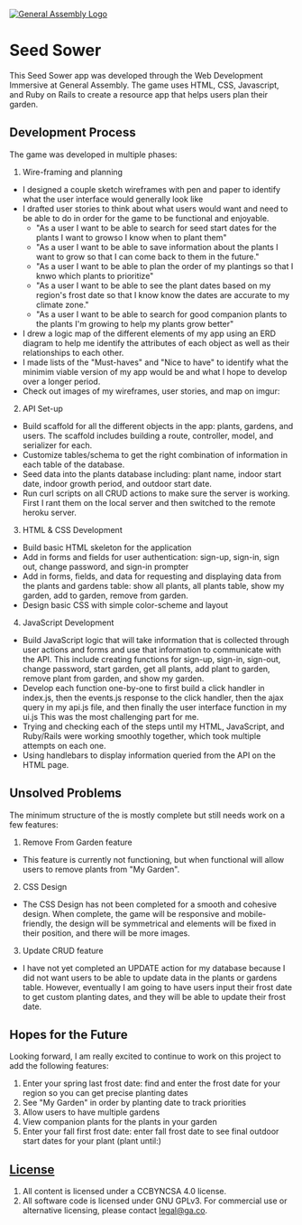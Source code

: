 [![General Assembly Logo](https://camo.githubusercontent.com/1a91b05b8f4d44b5bbfb83abac2b0996d8e26c92/687474703a2f2f692e696d6775722e636f6d2f6b6538555354712e706e67)](https://generalassemb.ly/education/web-development-immersive)

# Seed Sower
This Seed Sower app was developed through the Web Development Immersive at General Assembly. The game uses HTML, CSS, Javascript, and Ruby on Rails to create a resource app that helps users plan their garden.


## Development Process
The game was developed in multiple phases:

1. Wire-framing and planning
  - I designed a couple sketch wireframes with pen and paper to identify what the user interface would generally look like
  - I drafted user stories to think about what users would want and need to be able to do in order for the game to be functional and enjoyable.
      - "As a user I want to be able to search for seed start dates for the plants I want to growso I know when to plant them"
      - "As a user I want to be able to save information about the plants I want to grow so that I can come back to them in the future."
      - "As a user I want to be able to plan the order of my plantings so that I knwo which plants to prioritize"
      - "As a user I want to be able to see the plant dates based on my region's frost date so that I know know the dates are accurate to my climate zone."
      - "As a user I want to be able to search for good companion plants to the plants I'm growing to help my plants grow better"
  - I drew a logic map of the different elements of my app using an ERD diagram to help me identify the attributes of each object as well as their relationships to each other.
  - I made lists of the "Must-haves" and "Nice to have" to identify what the minimim viable version of my app would be and what I hope to develop over a longer period.
  - Check out images of my wireframes, user stories, and map on imgur:

2. API Set-up
  - Build scaffold for all the different objects in the app: plants, gardens, and users. The scaffold includes building a route, controller, model, and serializer for each.
  - Customize tables/schema to get the right combination of information in each table of the database.
  - Seed data into the plants database including: plant name, indoor start date, indoor growth period, and outdoor start date.
  - Run curl scripts on all CRUD actions to make sure the server is working. First I rant them on the local server and then switched to the remote heroku server.

3. HTML & CSS Development
  - Build basic HTML skeleton for the application
  - Add in forms and fields for user authentication: sign-up, sign-in, sign out, change password, and sign-in prompter
  - Add in forms, fields, and data for requesting and displaying data from the plants and gardens table: show all plants, all plants table, show my garden, add to garden, remove from garden.
  - Design basic CSS with simple color-scheme and layout

4. JavaScript Development
  - Build JavaScript logic that will take information that is collected through user actions and forms and use that information to communicate with the API. This include creating functions for sign-up, sign-in, sign-out, change password, start garden, get all plants, add plant to garden, remove plant from garden, and show my garden.
  - Develop each function one-by-one to first build a click handler in index.js, then the events.js response to the click handler, then the ajax query in my api.js file, and then finally the user interface function in my ui.js This was the most challenging part for me.
  - Trying and checking each of the steps until my HTML, JavaScript, and Ruby/Rails  were working smoothly together, which took multiple attempts on each one.
  - Using handlebars to display information queried from the API on the HTML page.

## Unsolved Problems
The minimum structure of the is mostly complete but still needs work on a few features:
1. Remove From Garden feature
  - This feature is currently not functioning, but when functional will allow users to remove plants from "My Garden".
2. CSS Design
  - The CSS Design has not been completed for a smooth and cohesive design. When complete, the game will be responsive and mobile-friendly, the design will be symmetrical and elements will be fixed in their position, and there will be more images.
3. Update CRUD feature
  - I have not yet completed an UPDATE action for my database because I did not want users to be able to update data in the plants or gardens table. However, eventually I am going to have users input their frost date to get custom planting dates, and they will be able to update their frost date.

## Hopes for the Future
Looking forward, I am really excited to continue to work on this project to add the following features:
1. Enter your spring last frost date: find and enter the frost date for your region so you can get precise planting dates
2. See "My Garden" in order by planting date to track priorities
3. Allow users to have multiple gardens
4. View companion plants for the plants in your garden
5. Enter your fall first frost date: enter fall frost date to see final outdoor start dates for your plant (plant until:)

## [License](LICENSE)

1.  All content is licensed under a CC­BY­NC­SA 4.0 license.
1.  All software code is licensed under GNU GPLv3. For commercial use or
    alternative licensing, please contact legal@ga.co.
